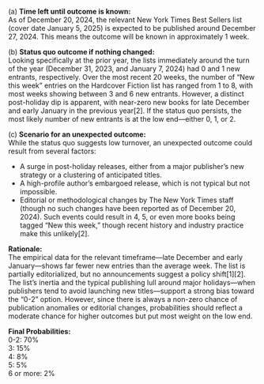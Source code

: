 (a) **Time left until outcome is known:**  
As of December 20, 2024, the relevant New York Times Best Sellers list (cover date January 5, 2025) is expected to be published around December 27, 2024. This means the outcome will be known in approximately 1 week.

(b) **Status quo outcome if nothing changed:**  
Looking specifically at the prior year, the lists immediately around the turn of the year (December 31, 2023, and January 7, 2024) had 0 and 1 new entrants, respectively. Over the most recent 20 weeks, the number of “New this week” entries on the Hardcover Fiction list has ranged from 1 to 8, with most weeks showing between 3 and 6 new entrants. However, a distinct post-holiday dip is apparent, with near-zero new books for late December and early January in the previous year[2]. If the status quo persists, the most likely number of new entrants is at the low end—either 0, 1, or 2.

(c) **Scenario for an unexpected outcome:**  
While the status quo suggests low turnover, an unexpected outcome could result from several factors:
- A surge in post-holiday releases, either from a major publisher’s new strategy or a clustering of anticipated titles.
- A high-profile author’s embargoed release, which is not typical but not impossible.
- Editorial or methodological changes by The New York Times staff (though no such changes have been reported as of December 20, 2024).
Such events could result in 4, 5, or even more books being tagged “New this week,” though recent history and industry practice make this unlikely[2].

**Rationale:**  
The empirical data for the relevant timeframe—late December and early January—shows far fewer new entries than the average week. The list is partially editorialized, but no announcements suggest a policy shift[1][2]. The list’s inertia and the typical publishing lull around major holidays—when publishers tend to avoid launching new titles—support a strong bias toward the “0-2” option. However, since there is always a non-zero chance of publication anomalies or editorial changes, probabilities should reflect a moderate chance for higher outcomes but put most weight on the low end.

**Final Probabilities:**  
0-2: 70%  
3: 15%  
4: 8%  
5: 5%  
6 or more: 2%